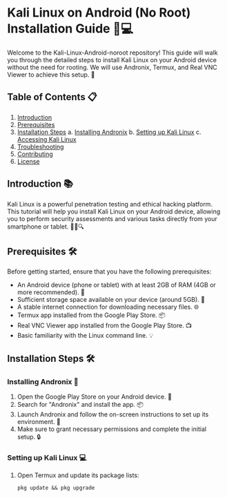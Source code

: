# Kali Linux on Android (No Root) Installation Guide 📱💻

Welcome to the Kali-Linux-Android-noroot repository! This guide will walk you through the detailed steps to install Kali Linux on your Android device without the need for rooting. We will use Andronix, Termux, and Real VNC Viewer to achieve this setup. 🚀

## Table of Contents 📋
1. [Introduction](#introduction)
2. [Prerequisites](#prerequisites)
3. [Installation Steps](#installation-steps)
    a. [Installing Andronix](#installing-andronix)
    b. [Setting up Kali Linux](#setting-up-kali-linux)
    c. [Accessing Kali Linux](#accessing-kali-linux)
4. [Troubleshooting](#troubleshooting)
5. [Contributing](#contributing)
6. [License](#license)

## Introduction 📚

Kali Linux is a powerful penetration testing and ethical hacking platform. This tutorial will help you install Kali Linux on your Android device, allowing you to perform security assessments and various tasks directly from your smartphone or tablet. 🕵️‍♂️🔍

## Prerequisites 🛠️

Before getting started, ensure that you have the following prerequisites:

- An Android device (phone or tablet) with at least 2GB of RAM (4GB or more recommended). 📱
- Sufficient storage space available on your device (around 5GB). 💾
- A stable internet connection for downloading necessary files. 🌐
- Termux app installed from the Google Play Store. 📦
- Real VNC Viewer app installed from the Google Play Store. 📺
- Basic familiarity with the Linux command line. 💡

## Installation Steps 🛠️

### Installing Andronix 📲

1. Open the Google Play Store on your Android device. 📱
2. Search for "Andronix" and install the app. 📦
3. Launch Andronix and follow the on-screen instructions to set up its environment. 🚀
4. Make sure to grant necessary permissions and complete the initial setup. 🔒

### Setting up Kali Linux 💻

1. Open Termux and update its package lists:
   ```shell
   pkg update && pkg upgrade
